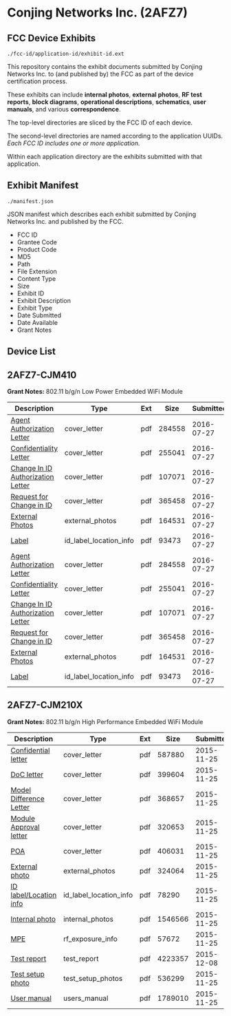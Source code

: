 # Conjing Networks Inc. (2AFZ7)
## FCC Device Exhibits

```
./fcc-id/application-id/exhibit-id.ext
```

This repository contains the exhibit documents submitted by Conjing Networks Inc. to (and published by) the FCC as part of the device certification process.

These exhibits can include **internal photos**, **external photos**, **RF test reports**, **block diagrams**, **operational descriptions**, **schematics**, **user manuals**, and various **correspondence**.

The top-level directories are sliced by the FCC ID of each device.

The second-level directories are named according to the application UUIDs. *Each FCC ID includes one or more application.*

Within each application directory are the exhibits submitted with that application. 

## Exhibit Manifest

```
./manifest.json
```

JSON manifest which describes each exhibit submitted by Conjing Networks Inc. and published by the FCC.

- FCC ID
- Grantee Code
- Product Code
- MD5
- Path
- File Extension
- Content Type
- Size
- Exhibit ID
- Exhibit Description
- Exhibit Type
- Date Submitted
- Date Available
- Grant Notes

## Device List
## 2AFZ7-CJM410
**Grant Notes:** 802.11 b/g/n Low Power Embedded WiFi Module

| Description | Type | Ext | Size | Submitted | Available |
| ----------- | ---- | --- | ---- | --------- | --------- |
| [Agent Authorization Letter](2AFZ7-CJM410/cc6074ddb511f79bce23894176236bfd/3078745.pdf) | cover_letter | pdf | 284558 | 2016-07-27 | 2016-07-27 |
| [Confidentiality Letter](2AFZ7-CJM410/cc6074ddb511f79bce23894176236bfd/3078746.pdf) | cover_letter | pdf | 255041 | 2016-07-27 | 2016-07-27 |
| [Change In ID Authorization Letter](2AFZ7-CJM410/cc6074ddb511f79bce23894176236bfd/3078747.pdf) | cover_letter | pdf | 107071 | 2016-07-27 | 2016-07-27 |
| [Request for Change in ID](2AFZ7-CJM410/cc6074ddb511f79bce23894176236bfd/3078748.pdf) | cover_letter | pdf | 365458 | 2016-07-27 | 2016-07-27 |
| [External Photos](2AFZ7-CJM410/cc6074ddb511f79bce23894176236bfd/2999012.pdf) | external_photos | pdf | 164531 | 2016-07-27 | 2016-11-16 |
| [Label](2AFZ7-CJM410/cc6074ddb511f79bce23894176236bfd/3078749.pdf) | id_label_location_info | pdf | 93473 | 2016-07-27 | 2016-07-27 |
| [Agent Authorization Letter](2AFZ7-CJM410/8bb73be6888bec9b1eb226e68aa367d5/3078745.pdf) | cover_letter | pdf | 284558 | 2016-07-27 | 2016-07-27 |
| [Confidentiality Letter](2AFZ7-CJM410/8bb73be6888bec9b1eb226e68aa367d5/3078746.pdf) | cover_letter | pdf | 255041 | 2016-07-27 | 2016-07-27 |
| [Change In ID Authorization Letter](2AFZ7-CJM410/8bb73be6888bec9b1eb226e68aa367d5/3078747.pdf) | cover_letter | pdf | 107071 | 2016-07-27 | 2016-07-27 |
| [Request for Change in ID](2AFZ7-CJM410/8bb73be6888bec9b1eb226e68aa367d5/3078748.pdf) | cover_letter | pdf | 365458 | 2016-07-27 | 2016-07-27 |
| [External Photos](2AFZ7-CJM410/8bb73be6888bec9b1eb226e68aa367d5/2999012.pdf) | external_photos | pdf | 164531 | 2016-07-27 | 2016-11-16 |
| [Label](2AFZ7-CJM410/8bb73be6888bec9b1eb226e68aa367d5/3078749.pdf) | id_label_location_info | pdf | 93473 | 2016-07-27 | 2016-07-27 |
## 2AFZ7-CJM210X
**Grant Notes:** 802.11 b/g/n High Performance Embedded WiFi Module

| Description | Type | Ext | Size | Submitted | Available |
| ----------- | ---- | --- | ---- | --------- | --------- |
| [Confidential letter](2AFZ7-CJM210X/0428b33861967dbb73d18c903439181b/2821759.pdf) | cover_letter | pdf | 587880 | 2015-11-25 | 2015-11-26 |
| [DoC letter](2AFZ7-CJM210X/0428b33861967dbb73d18c903439181b/2821760.pdf) | cover_letter | pdf | 399604 | 2015-11-25 | 2015-11-26 |
| [Model Difference Letter](2AFZ7-CJM210X/0428b33861967dbb73d18c903439181b/2821761.pdf) | cover_letter | pdf | 368657 | 2015-11-25 | 2015-11-26 |
| [Module Approval letter](2AFZ7-CJM210X/0428b33861967dbb73d18c903439181b/2821762.pdf) | cover_letter | pdf | 320653 | 2015-11-25 | 2015-11-26 |
| [POA](2AFZ7-CJM210X/0428b33861967dbb73d18c903439181b/2821763.pdf) | cover_letter | pdf | 406031 | 2015-11-25 | 2015-11-26 |
| [External photo](2AFZ7-CJM210X/0428b33861967dbb73d18c903439181b/2821752.pdf) | external_photos | pdf | 324064 | 2015-11-25 | 2015-11-26 |
| [ID label/Location info](2AFZ7-CJM210X/0428b33861967dbb73d18c903439181b/2821754.pdf) | id_label_location_info | pdf | 78290 | 2015-11-25 | 2015-11-26 |
| [Internal photo](2AFZ7-CJM210X/0428b33861967dbb73d18c903439181b/2821753.pdf) | internal_photos | pdf | 1546566 | 2015-11-25 | 2015-11-26 |
| [MPE](2AFZ7-CJM210X/0428b33861967dbb73d18c903439181b/2821757.pdf) | rf_exposure_info | pdf | 57672 | 2015-11-25 | 2015-11-26 |
| [Test report](2AFZ7-CJM210X/0428b33861967dbb73d18c903439181b/2833941.pdf) | test_report | pdf | 4223357 | 2015-12-08 | 2015-11-26 |
| [Test setup photo](2AFZ7-CJM210X/0428b33861967dbb73d18c903439181b/2821755.pdf) | test_setup_photos | pdf | 536299 | 2015-11-25 | 2015-11-26 |
| [User manual](2AFZ7-CJM210X/0428b33861967dbb73d18c903439181b/2821756.pdf) | users_manual | pdf | 1789010 | 2015-11-25 | 2015-11-26 |
